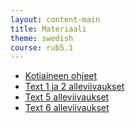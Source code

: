```yaml
---
layout: content-main
title: Materiaali
theme: swedish
course: rub5.1
---
```


- [Kotiaineen ohjeet](/media/rub5/kotiaine_ohjeet.pdf)
- [Text 1 ja 2 alleviivaukset](/media/rub5/text1_ja_2_alleviivaukset_vastaukset.pdf)
- [Text 5 alleviivaukset](/media/rub5/text_5_alleviivaukset_vastaukset.pdf)
- [Text 6 alleviivaukset](/media/rub5/text_6_alleviivaukset_vastaukset.pdf)
